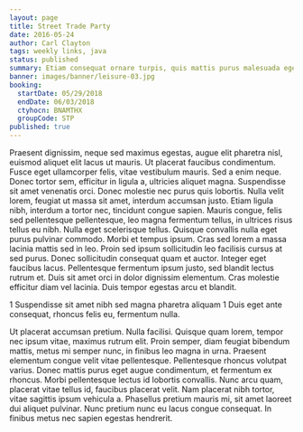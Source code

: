 ```yaml
---
layout: page
title: Street Trade Party
date: 2016-05-24
author: Carl Clayton
tags: weekly links, java
status: published
summary: Etiam consequat ornare turpis, quis mattis purus malesuada eget.
banner: images/banner/leisure-03.jpg
booking:
  startDate: 05/29/2018
  endDate: 06/03/2018
  ctyhocn: BNAMTHX
  groupCode: STP
published: true
---
```

Praesent dignissim, neque sed maximus egestas, augue elit pharetra nisl, euismod aliquet elit lacus ut mauris. Ut placerat faucibus condimentum. Fusce eget ullamcorper felis, vitae vestibulum mauris. Sed a enim neque. Donec tortor sem, efficitur in ligula a, ultricies aliquet magna. Suspendisse sit amet venenatis orci. Donec molestie nec purus quis lobortis.
Nulla velit lorem, feugiat ut massa sit amet, interdum accumsan justo. Etiam ligula nibh, interdum a tortor nec, tincidunt congue sapien. Mauris congue, felis sed pellentesque pellentesque, leo magna fermentum tellus, in ultrices risus tellus eu nibh. Nulla eget scelerisque tellus. Quisque convallis nulla eget purus pulvinar commodo. Morbi et tempus ipsum. Cras sed lorem a massa lacinia mattis sed in leo. Proin sed ipsum sollicitudin leo facilisis cursus at sed purus. Donec sollicitudin consequat quam et auctor. Integer eget faucibus lacus. Pellentesque fermentum ipsum justo, sed blandit lectus rutrum et. Duis sit amet orci in dolor dignissim elementum. Cras molestie efficitur diam vel lacinia. Duis tempor egestas arcu et blandit.

1 Suspendisse sit amet nibh sed magna pharetra aliquam
1 Duis eget ante consequat, rhoncus felis eu, fermentum nulla.

Ut placerat accumsan pretium. Nulla facilisi. Quisque quam lorem, tempor nec ipsum vitae, maximus rutrum elit. Proin semper, diam feugiat bibendum mattis, metus mi semper nunc, in finibus leo magna in urna. Praesent elementum congue velit vitae pellentesque. Pellentesque rhoncus volutpat varius. Donec mattis purus eget augue condimentum, et fermentum ex rhoncus. Morbi pellentesque lectus id lobortis convallis. Nunc arcu quam, placerat vitae tellus id, faucibus placerat velit. Nam placerat nibh tortor, vitae sagittis ipsum vehicula a. Phasellus pretium mauris mi, sit amet laoreet dui aliquet pulvinar. Nunc pretium nunc eu lacus congue consequat. In finibus metus nec sapien egestas hendrerit.
